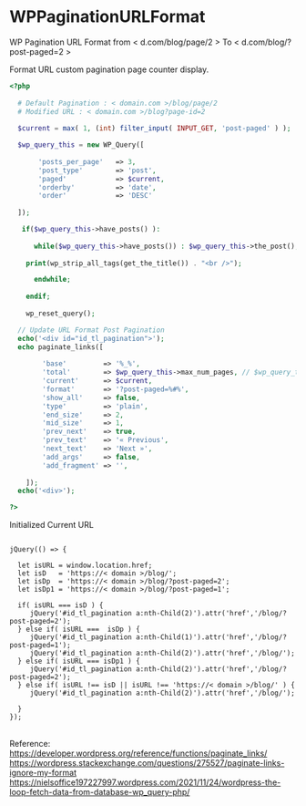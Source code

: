 # WPPaginationURLFormat
WP Pagination URL Format from < d.com/blog/page/2 > To < d.com/blog/?post-paged=2 >

Format URL custom pagination page counter display. 

```PHP
<?php 
  
  # Default Pagination : < domain.com >/blog/page/2
  # Modified URL : < domain.com >/blog?page-id=2
  
  $current = max( 1, (int) filter_input( INPUT_GET, 'post-paged' ) );

  $wp_query_this = new WP_Query([
  
       'posts_per_page'   => 3,
       'post_type'        => 'post',
       'paged'            => $current,
       'orderby'          => 'date',
       'order'            => 'DESC'
  
  ]);

   if($wp_query_this->have_posts() ): 
			
      while($wp_query_this->have_posts()) : $wp_query_this->the_post();
					   
	print(wp_strip_all_tags(get_the_title()) . "<br />"); 

      endwhile;
      
    endif; 
	 
    wp_reset_query();

  // Update URL Format Post Pagination 
  echo('<div id="id_tl_pagination">');
  echo paginate_links([
  
        'base'         => '%_%',
        'total'        => $wp_query_this->max_num_pages, // $wp_query_this base on parent query !
        'current'      => $current,
        'format'       => '?post-paged=%#%',
        'show_all'     => false,
        'type'         => 'plain',
        'end_size'     => 2,
        'mid_size'     => 1,
        'prev_next'    => true,
        'prev_text'    => '« Previous',
        'next_text'    => 'Next »',
        'add_args'     => false,
        'add_fragment' => '',
	
    ]);
  echo('<div>');

?>
```

Initialized Current URL

```JS

jQuery(() => {
			
  let isURL = window.location.href;
  let isD   = 'https://< domain >/blog/';
  let isDp  = 'https://< domain >/blog/?post-paged=2';
  let isDp1 = 'https://< domain >/blog/?post-paged=1';	
	
  if( isURL === isD ) {
     jQuery('#id_tl_pagination a:nth-Child(2)').attr('href','/blog/?post-paged=2');  
  } else if( isURL ===  isDp ) {
     jQuery('#id_tl_pagination a:nth-Child(1)').attr('href','/blog/?post-paged=1'); 
     jQuery('#id_tl_pagination a:nth-Child(2)').attr('href','/blog/'); 
  } else if( isURL === isDp1 ) {
     jQuery('#id_tl_pagination a:nth-Child(2)').attr('href','/blog/?post-paged=2');   
  } else if( isURL !== isD || isURL !== 'https://< domain >/blog/' ) {
     jQuery('#id_tl_pagination a:nth-Child(2)').attr('href','/blog/'); 
	   
  } 
});
```

<br /> Reference: 
<br /> https://developer.wordpress.org/reference/functions/paginate_links/
<br /> https://wordpress.stackexchange.com/questions/275527/paginate-links-ignore-my-format
<br /> https://nielsoffice197227997.wordpress.com/2021/11/24/wordpress-the-loop-fetch-data-from-database-wp_query-php/
